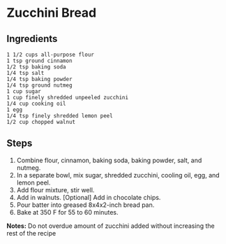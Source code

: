 # Zucchini Bread #

## Ingredients ##
```
1 1/2 cups all-purpose flour
1 tsp ground cinnamon
1/2 tsp baking soda
1/4 tsp salt
1/4 tsp baking powder
1/4 tsp ground nutmeg
1 cup sugar
1 cup finely shredded unpeeled zucchini
1/4 cup cooking oil
1 egg
1/4 tsp finely shredded lemon peel
1/2 cup chopped walnut 
```


## Steps ##
1. Combine flour, cinnamon, baking soda, baking powder, salt, and nutmeg.
2. In a separate bowl, mix sugar, shredded zucchini, cooling oil, egg, and lemon peel.
3. Add flour mixture, stir well.
4. Add in walnuts. [Optional] Add in chocolate chips. 
5. Pour batter into greased 8x4x2-inch bread pan.
6. Bake at 350 F for 55 to 60 minutes. 

**Notes:** Do not overdue amount of zucchini added without increasing the rest of the recipe
